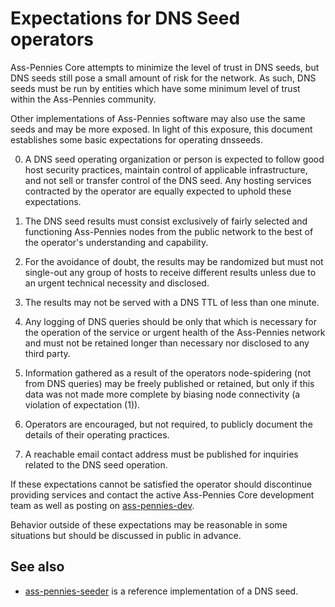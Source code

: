 Expectations for DNS Seed operators
====================================

Ass-Pennies Core attempts to minimize the level of trust in DNS seeds,
but DNS seeds still pose a small amount of risk for the network.
As such, DNS seeds must be run by entities which have some minimum
level of trust within the Ass-Pennies community.

Other implementations of Ass-Pennies software may also use the same
seeds and may be more exposed. In light of this exposure, this
document establishes some basic expectations for operating dnsseeds.

0. A DNS seed operating organization or person is expected to follow good
host security practices, maintain control of applicable infrastructure,
and not sell or transfer control of the DNS seed. Any hosting services
contracted by the operator are equally expected to uphold these expectations.

1. The DNS seed results must consist exclusively of fairly selected and
functioning Ass-Pennies nodes from the public network to the best of the
operator's understanding and capability.

2. For the avoidance of doubt, the results may be randomized but must not
single-out any group of hosts to receive different results unless due to an
urgent technical necessity and disclosed.

3. The results may not be served with a DNS TTL of less than one minute.

4. Any logging of DNS queries should be only that which is necessary
for the operation of the service or urgent health of the Ass-Pennies
network and must not be retained longer than necessary nor disclosed
to any third party.

5. Information gathered as a result of the operators node-spidering
(not from DNS queries) may be freely published or retained, but only
if this data was not made more complete by biasing node connectivity
(a violation of expectation (1)).

6. Operators are encouraged, but not required, to publicly document the
details of their operating practices.

7. A reachable email contact address must be published for inquiries
related to the DNS seed operation.

If these expectations cannot be satisfied the operator should
discontinue providing services and contact the active Ass-Pennies
Core development team as well as posting on
[ass-pennies-dev](https://groups.google.com/forum/#!forum/ass-pennies-dev).

Behavior outside of these expectations may be reasonable in some
situations but should be discussed in public in advance.

See also
----------
- [ass-pennies-seeder](https://github.com/pooler/ass-pennies-seeder) is a reference implementation of a DNS seed.
